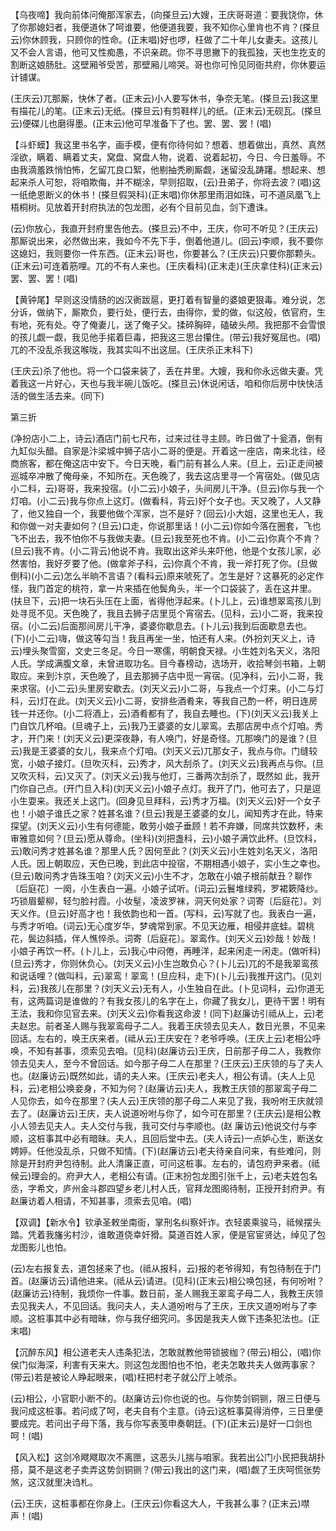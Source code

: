 <!-- { "loadSidebar": true } -->
【乌夜啼】我向前体问俺那浑家去，(向搽旦云)大嫂，王庆哥哥道：要我饶你，休了你那媳妇者，我便道休了呵谁要，他便道我要，我不知你心里肯也不肯？(搽旦云)你休顾我，只顾你的性命。(正末唱)好也啰，枉做了二十年儿女妻夫。这孩儿又不会人言语，他可又性痴愚，不识亲疏。你不寻思撇下的我孤独，天也生扢支的割断这娘肠肚。这壁厢爷受苦，那壁厢儿啼哭。哥也你可怜见同衙共府，你休要运计铺谋。

(王庆云)兀那厮，快休了者。(正末云)小人要写休书，争奈无笔。(搽旦云)我这里有描花儿的笔。(正末云)无纸。(搽旦云)有剪鞋样儿的纸。(正末云)无砚瓦。(搽旦云)便碟儿也磨得墨。(正末云)他可早准备下了也。罢、罢、罢！(唱)

【斗虾蟆】我这里书名字，画手模，便有你待何如？想着、想着做出，真然、真然淫欲，瞒着、瞒着丈夫，窝盘、窝盘人物，说着、说着起初，今日、今日羞辱。不由我滴羞跌悄怕怖，乞留兀良口絮，他剔抽秃刷厮觑，迷留没乱踌躇。想起来、想起来杀人可恕，将咱欺侮，并不糊涂，早则招取，(云)丑弟子，你将去波？(唱)这一纸绝恩断义的休书！(搽旦假哭科)(正末唱)你休那里雨泪如珠，可不道凤凰飞上梧桐树。见放着开封府执法的包龙图，必有个目前见血，剑下遭诛。

(云)你放心，我直开封府里告他去。(搽旦云)不中，王庆，你可不听见？(王庆云)那厮说出来，必然做出来，我如今不先下手，倒着他道儿。(回云)李顺，我不要你这媳妇，我则要你一件东西。(正末云)哥也，你要甚么？(王庆云)只要你那颗头。(正末云)可连着筋哩。兀的不有人来也。(王庆看科)(正末走)(王庆拿住科)(正末云)罢、罢、罢！(唱)

【黄钟尾】早则这没情肠的凶汉衠跋扈，更打着有智量的婆娘更狠毒。难分说，怎分诉，做纳下，厮欺负，要行处，便行去，由得你，爱的做，似这般，依官府，生有地，死有处。夺了俺妻儿，送了俺子父。揉碎胸碎，磕破头颅。我把那不会雪恨的孩儿觑一觑，我见他手掿着巨毒，把我这三思台攥住。(带云)我好冤屈也。(唱)兀的不没乱杀我这喉咙，我其实叫不出这屈。(王庆杀正末科下)

(王庆云)杀了他也。将一个口袋来装了，丢在井里。大嫂，我和你永远做夫妻。凭着我这一片好心，天也与我半碗儿饭吃。(搽旦云)休说闲话，咱和你后房中快快活活的做生活去来。(同下)


第三折

(净扮店小二上，诗云)酒店门前七尺布，过来过往寻主顾。昨日做了十瓮酒，倒有九缸似头醋。自家是汴梁城中狮子店小二哥的便是。开着这一座店，南来北往，经商旅客，都在俺这店中安下。今日天晚，看门前有甚么人来。(旦上，云)正走间被巡城卒冲散了俺母亲，不知所在。天色晚了，我去这店里寻一个宵宿处。(做见店小二科，云)哥哥，我来投宿。(小二云)小娘子，头间房儿干净。(旦云)你与我一个灯咱。(小二云)我与你点上这灯。(做看科，背云)好个女子也。天又晚了，人又静了，他又独自一个，我要他做个浑家，岂不是好？(回云)小大姐，这里也无人，我和你做一对夫妻如何？(旦云)口走，你说那里话！(小二云)你如今落在圈套，飞也飞不出去，我不怕你不与我做夫妻。(旦云)我至死也不肯。(小二云)你真个不肯？(旦云)我不肯。(小二背云)他说不肯。我取出这斧头来吓他，他是个女孩儿家，必然害怕，我好歹要了他。(做拿斧子科，云)你真个不肯，我一斧打死了你。(旦做倒科)(小二云)怎么半晌不言语？(看科云)原来唬死了。怎生是好？这暴死的必定作怪，我门首定的桃符，拿一片来插在他鬓角头，半一个口袋装了，丢在这井里。(扶旦下，云)把一块石头压在上面，省得他浮起来。(卜儿上，云)谁想翠鸾孩儿到处寻觅不见。天色晚了，我且去狮子店里觅个宵宿去。(见科，云)小二哥，我来投宿。(小二云)后面那间房儿干净，婆婆你歇息去。(卜儿云)我到后面歇息去也。(下)(小二云)嗨，做这等勾当！我且再坐一坐，怕还有人来。(外扮刘天义上，诗云)埋头聚雪窗，文史三冬足。今日一寒儒，明朝食天禄。小生姓刘名天义，洛阳人氏。学成满腹文章，未曾进取功名。目今春榜动，选场开，收拾琴剑书箱，上朝取应。来到汴京，天色晚了，且去那狮子店中觅一宵宿。(见净科，云)小二哥，我来求宿。(小二云)头里房安歇去。(刘天义云)小二哥，与我点一个灯来。(小二与灯科，云)灯在此。(刘天义云)小二哥，安排些酒肴来，等我自己酌一杯，明日连房钱一并还你。(小二将酒上，云)酒肴都有了，我自去睡也。(下)(刘天义云)我关上门自饮几杯咱。(旦魂子上，云)我乃王婆婆的女儿翠鸾。去那店房中点个灯咱。秀才，开门来！(刘天义云)更深夜静，有人唤门，好是奇怪。兀那唤门的是谁？(旦云)我是王婆婆的女儿，我来点个灯咱。(刘天义云)兀那女子，我点与你。门缝较宽，小娘子接灯。(旦吹灭科，云)秀才，风大刮杀了。(刘天义云)我再点与你。(旦又吹灭科，云)又灭了。(刘天义云)我与他灯，三番两次刮杀了，既然如
此，我开门你自己点。(开门旦入科)(刘天义云)小娘子点灯。我开了门，他可去了，只是逗小生耍来。我还关上这门。(回身见旦拜科，云)秀才万福。(刘天义云)好一个女子也！小娘子谁氏之家？姓甚名谁？(旦云)我是王婆婆的女儿，闻知秀才在此，特来探望。(刘天义云)小生有何德能，敢劳小娘子垂顾！若不弃嫌，同席共饮数杯，未审雅意如何？(旦云)愿从尊命。(坐科)(刘把盏科，云)小娘子满饮此杯。(旦饮科，云)敢问秀才姓甚名谁？那里人氏？因何至此？(刘天义云)小生姓刘名天义，洛阳人氏。因上朝取应，天色已晚，到此店中投宿，不期相遇小娘子，实小生之幸也。(旦云)敢问秀才告珠玉咱？(刘天义云)小生不才，怎敢在小娘子根前献丑？聊作〔后庭花〕一阕，小生表白一遍。小娘子试听。(词云)云鬟堆绿鸦，罗裙簌降纱。巧锁眉颦柳，轻匀脸衬霞。小妆髽，凌波罗袜，洞天何处家？词寄〔后庭花〕。刘天义作。(旦云)好高才也！我依韵也和一首。(写科，云)写就了也。我表白一遍，与秀才听咱。(词云)无心度岁华，梦魂常到家。不见天边雁，相侵井底蛙。碧桃花，鬓边斜插，伴人憔悴杀。词寄〔后庭花〕。翠鸾作。(刘天义云)妙哉！妙哉！小娘子再饮一杯。(卜儿上，云)我心中闷倦，再睡洋，起来闲走一闲走。(做听科)(旦云)秀才，你则休负心。(刘天义云)小生岂敢负心？(卜儿云)兀的不是我翠鸾孩和说话哩？(做叫科，云)翠鸾！翠鸾！(旦应科，走下)(卜儿云)我推开这门。(见刘科，云)我孩儿在那里？(刘天义云)无有人，小生独自在此。(卜见词科，云)你道无有，这两篇词是谁做的？有我女孩儿的名字在上，你藏了我女儿，更待干罢！明有王法，我和你见官去来。(刘天义云)你看我这命波！(同下)赵廉访引祗从上，云)老夫赵忠。前者圣人赐与我翠鸾母子二人。我着王庆领去见夫人，数日光景，不见来回话。左右的，唤王庆来者。(祗从云)王庆安在？老爷呼唤。(王庆上云)老相公呼唤，不知有甚事，须索见去咱。(见科)(赵廉访云)王庆，日前那子母二人，我教你领去见夫人，至今不曾回话。如今那子母二人在那里？(王庆云)王庆领的与了夫人也。(赵廉访云)既然如此，请的夫人来。(王庆云)老夫人，相公有请。(夫人上见科，云)老相公唤妾身，不知为何？(赵廉访云)夫人，我教王庆领的那翠鸾子母二人见你去，如今在那里？(夫人云)王庆领的那子母二人来见了我，我吩咐王庆就领去了。(赵廉访云)王庆，夫人说道吩咐与你了，如今可在那里？(王庆云)是相公教小人领去见夫人。夫人交付与我，我可交付与李顺也。(赵
廉访云)他说交付与李顺，这桩事其中必有暗昧。夫人，且回后堂中去。(夫人诗云)一点妒心生，断送女娉婷。任他没乱杀，只做不知情。(下)(赵廉访云)老夫待亲自问来，有些难问，则除是开封府尹包待制。此人清廉正直，可问这桩事。左右的，请包府尹来者。(祗候云)理会的。府尹大人，老相公有请。(正末扮包龙图引张千上，云)老夫姓包名丞，字希文，庐州金斗郡四望乡老儿村人氏，官拜龙图阁待制，正授开封府尹。有赵廉访着人相请，不知甚事，须索去见咱。(唱)

【双调】【新水令】钦承圣敕坐南衙，掌刑名纠察奸诈。衣轻裘乘骏马，祗候摆头踏。凭着我旛劣村沙，谁敢道侥幸奸猾。莫道百姓人家，便是官宦贤达，绰见了包龙图影儿也怕。

(云)左右报复去，道包拯来了也。(祗从报科，云)报的老爷得知，有包待制在于门首。(赵廉访云)请他进来。(祗从云)请进。(见科)(正末云)相公唤包拯，有何吩咐？(赵廉访云)待制，我烦你一件事。数日前，圣人赐我王翠鸾子母二人，我教王庆领去见我夫人，不见回话。我问夫人，夫人道吩咐与了王庆，王庆又道吩咐与了李顺。这桩事其中必有暗昧，你与我仔细究问。多因是我夫人做下违条犯法也。(正末唱)

【沉醉东风】相公道老夫人违条犯法，怎敢就教他带锁披枷？(带云)相公，(唱)你侯门似海深，利害有天来大。则这包龙图怕也不怕，老夫怎敢共夫人做两事家？(带云)若是被论人睁起眼来，(唱)枉把村老子就公厅上唬杀。

(云)相公，小官职小断不的。(赵廉访云)你也说的也。与你势剑铜铡，限三日便与我问成这桩事。若问成了呵，老夫自有个主意。(诗云)这桩事莫得消停，三日里便要成完。若问出子母下落，我与你写表笺申奏朝廷。(下)(正末云)是好一口剑也呵！(唱)

【风入松】这剑冷飕飕取次不离匣，这恶头儿揣与咱家。我若出公门小民把我胡扑搭，莫不是这老子卖弄这势剑铜铡？(带云)我出的这门来，(唱)觑了王庆呵慌张势煞，这汉就里决诌札。

(云)王庆，这桩事都在你身上。(王庆云)你看这大人，干我甚么事？(正末云)噤声！(唱)

